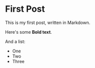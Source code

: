 # First Post

This is my first post, written in Markdown.

Here's some __Bold text__.

And a list:

* One
* Two
* Three